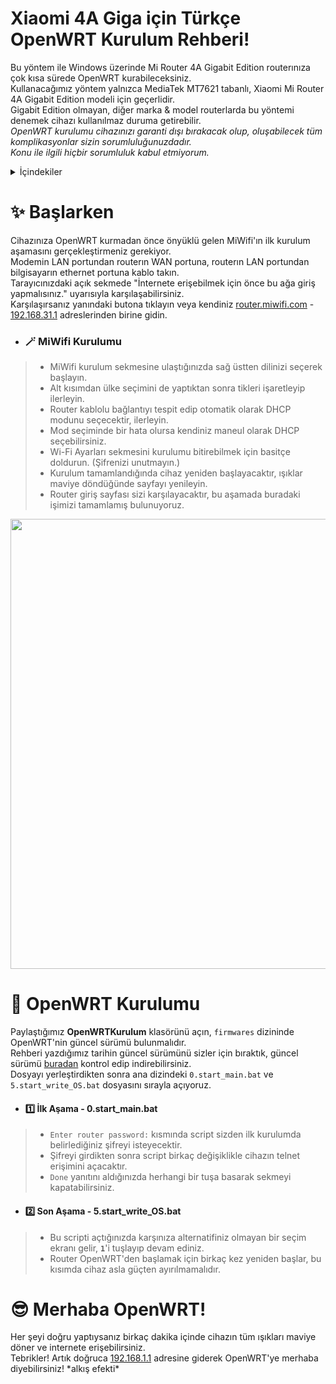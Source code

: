 # Xiaomi 4A Giga için Türkçe OpenWRT Kurulum Rehberi!
Bu yöntem ile Windows üzerinde Mi Router 4A Gigabit Edition routerınıza çok kısa sürede OpenWRT kurabileceksiniz.  
Kullanacağımız yöntem yalnızca MediaTek MT7621 tabanlı, Xiaomi Mi Router 4A Gigabit Edition modeli için geçerlidir.  
Gigabit Edition olmayan, diğer marka & model routerlarda bu yöntemi denemek cihazı kullanılmaz duruma getirebilir.  
*OpenWRT kurulumu cihazınızı garanti dışı bırakacak olup, oluşabilecek tüm komplikasyonlar sizin sorumluluğunuzdadır.*  
*Konu ile ilgili hiçbir sorumluluk kabul etmiyorum.*  

<details>
  <summary>İçindekiler</summary>
  <ol>
    <li>
      <a href="#-başlarken">✨ Başlarken</a>
      <ul>
        <li><a href="#-miwifi-kurulumu">🪄 MiWifi Kurulumu</a></li>
      </ul>
    </li>
    <li>
      <a href="#-openwrt-kurulumu">🚀 OpenWRT Kurulumu</a>
      <ul>
        <li><a href="#1%EF%B8%8F⃣-i̇lk-aşama---0start_mainbat">1️⃣ İlk Aşama - 0.start_main.bat</a></li>
        <li><a href="#2%EF%B8%8F⃣-son-aşama---5start_write_osbat">2️⃣ Son Aşama - 5.start_write_OS.bat</a></li>
      </ul>
    </li>
    <li><a href="#-merhaba-openwrt">😎 Merhaba OpenWRT!</a></li>
    <li><a href="#4">4</a></li>
    <li><a href="#5">5</a></li>
    <li><a href="#6">6</a></li>
    <li><a href="#7">7</a></li>
    <li><a href="#8">8</a></li>
  </ol>
</details>

# ✨ Başlarken
Cihazınıza OpenWRT kurmadan önce önyüklü gelen MiWifi'ın ilk kurulum aşamasını gerçekleştirmeniz gerekiyor.  
Modemin LAN portundan routerın WAN portuna, routerın LAN portundan bilgisayarın ethernet portuna kablo takın.  
Tarayıcınızdaki açık sekmede "İnternete erişebilmek için önce bu ağa giriş yapmalısınız." uyarısıyla karşılaşabilirsiniz.  
Karşılaşırsanız yanındaki butona tıklayın veya kendiniz [router.miwifi.com](http://router.miwifi.com/) - [192.168.31.1](http://192.168.31.1/) adreslerinden birine gidin.  

- ### 🪄 MiWifi Kurulumu
> - MiWifi kurulum sekmesine ulaştığınızda sağ üstten dilinizi seçerek başlayın.  
> - Alt kısımdan ülke seçimini de yaptıktan sonra tikleri işaretleyip ilerleyin.  
> - Router kablolu bağlantıyı tespit edip otomatik olarak DHCP modunu seçecektir, ilerleyin.  
> - Mod seçiminde bir hata olursa kendiniz maneul olarak DHCP seçebilirsiniz.  
> - Wi-Fi Ayarları sekmesini kurulumu bitirebilmek için basitçe doldurun. (Şifrenizi unutmayın.)  
> - Kurulum tamamlandığında cihaz yeniden başlayacaktır, ışıklar maviye döndüğünde sayfayı yenileyin.  
> - Router giriş sayfası sizi karşılayacaktır, bu aşamada buradaki işimizi tamamlamış bulunuyoruz.  

<p align="left">
  <img width="1280" height="720" src="https://media.discordapp.net/attachments/796061773795033169/1045334365560909844/1.png">
</p>

# 🚀 OpenWRT Kurulumu
Paylaştığımız **OpenWRTKurulum** klasörünü açın, `firmwares` dizininde OpenWRT'nin güncel sürümü bulunmalıdır.  
Rehberi yazdığımız tarihin güncel sürümünü sizler için bıraktık, güncel sürümü [buradan](https://openwrt.org/inbox/toh/xiaomi/xiaomi_mi_router_4a_gigabit_edition#installation) kontrol edip indirebilirsiniz.  
Dosyayı yerleştirdikten sonra ana dizindeki `0.start_main.bat` ve `5.start_write_OS.bat` dosyasını sırayla açıyoruz.  

- #### 1️⃣ İlk Aşama - 0.start_main.bat
> - `Enter router password:` kısmında script sizden ilk kurulumda belirlediğiniz şifreyi isteyecektir.  
> - Şifreyi girdikten sonra script birkaç değişiklikle cihazın telnet erişimini açacaktır.  
> - `Done` yanıtını aldığınızda herhangi bir tuşa basarak sekmeyi kapatabilirsiniz.  

- #### 2️⃣ Son Aşama - 5.start_write_OS.bat
> - Bu scripti açtığınızda karşınıza alternatifiniz olmayan bir seçim ekranı gelir, **`1`**'i tuşlayıp devam ediniz.  
> - Router OpenWRT'den başlamak için birkaç kez yeniden başlar, bu kısımda cihaz asla güçten ayırılmamalıdır.  

# 😎 Merhaba OpenWRT!
Her şeyi doğru yaptıysanız birkaç dakika içinde cihazın tüm ışıkları maviye döner ve internete erişebilirsiniz.  
Tebrikler! Artık doğruca [192.168.1.1](http://192.168.1.1/) adresine giderek OpenWRT'ye merhaba diyebilirsiniz! \*alkış efekti\*  

